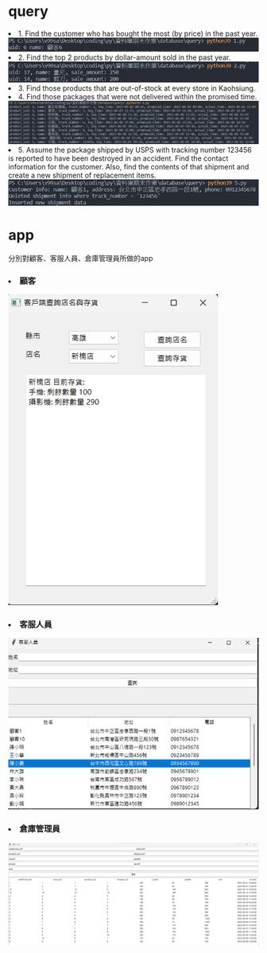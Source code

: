 <h1>query</h1>
<li>1. Find the customer who has bought the most (by price) in the past year.</li>
<img src = "prepare/Untitled.png">
<li>2. Find the top 2 products by dollar-amount sold in the past year.</li>
<img src = "prepare/Untitled (1).png">
<li>3. Find those products that are out-of-stock at every store in Kaohsiung.</li>

<li>4. Find those packages that were not delivered within the promised time.</li>
<img src = "prepare/Untitled (2).png">
<li>5. Assume the package shipped by USPS with tracking number 123456 is reported to have been destroyed in an accident. 
Find the contact information for the customer. Also, find the contents of that shipment and create a new shipment of replacement items.
</li>
<img src = "prepare/Untitled (3).png">

<h1>app</h1>
<div>分別對顧客、客服人員、倉庫管理員所做的app</div>
<h3><li>顧客</li></h3>
<img src = "prepare/customer.png">
<h3><li>客服人員</li></h3>
<img src = "prepare/image.png">
<h3><li>倉庫管理員</li></h3>
<img src = "prepare/stock.png">
